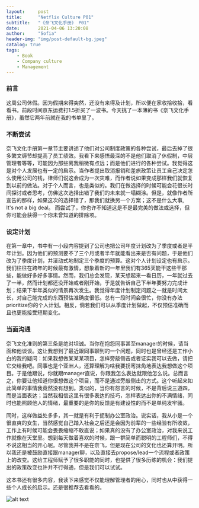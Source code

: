 ```yaml
---
layout:     post
title:      "Netflix Culture P01"
subtitle:   "《奈飞文化手册》 P01"
date:       2021-04-06 13:20:08
author:     "Sofia"
header-img: "img/post-default-bg.jpeg"
catalog: true
tags:
    - Book
    - Company culture
 	- Management
---
```



### 前言

这周公司休假。因为假期来得突然，还没有来得及计划，所以便在家收拾收拾，看看书。前段时间京东运费打1.5折买了一波书。今天挑了一本薄的书《奈飞文化手册》，虽然它两年前就在我的书单里了。

### 不断尝试

奈飞文化手册第一章节主要讲述了他们对公司制度政策的各种尝试，最后去掉了很多繁文缛节却提高了员工绩效。我看下来感悟最深的不是他们取消了休假制，中层管理者等等，可能因为那些离我稍微有点远；而是他们进行的各种尝试。我觉得这是对个人发展也有一定的启示。当作者提出取消报销和差旅政策让员工自己决定怎么使用公司的钱，律师们说这会成为一次灾难，而作者说如果变成那样我们就恢复到以前的做法。对于个人而言，也是类似的。我们在做选择的时候可能会花很长时间探讨或者思考，仿佛这次选择出错了我们的未来就一塌糊涂。但是，就像作者所宣告的那样，如果这次的选择错了，那我们就换另一个方案；这不是什么大事, It's not a big deal。 而尝试了，你也许不知道这是不是最完美的做法或选择，但你可能会获得一个你未曾知道的排除项。

### 设定计划

在第一章中，书中有一小段内容提到了公司也把公司年度计划改为了季度或者是半年计划。因为他们的预测要不了三个月或者半年就能看出来是否有问题，于是他们改为了季度计划，并滚动式地制定三个季度的预算。这对个人计划设定也有启示。我们往往在跨年的时候最有激情，想象着新的一年里我们有365天能干这些干那些，能做好多好多事情。然而，我们总会发现，某天想起来一看日历，一年就过去了一半，然而计划都还没开始或者刚开始，于是就告诉自己下半年要努力完成计划；结果下半年类似的情景再次发生。我觉得年度计划制定问题之一就是时间太长，对自己能完成的东西预估准确度很低。总有一段时间会很忙，你没有办法prioritize你的个人计划。相反，倘若我们可以从季度计划做起，不仅预估准确而且也更能接受短期变化。

### 当面沟通

奈飞文化准则的第三条是绝对坦诚。当你在抱怨同事甚至manager的时候，请当面和他谈谈。这让我想到了最近跟同事聊到的一个问题，同时也是曾经还是工作小白的我的疑问：如果我想做某某某项目，怎样旁敲侧击或者证实我可以去做，请把它交给我吧。同事也是个亚洲人，还算理解为啥我要拐弯抹角地表达我想做这个项目。于是他跟说，你就跟manager直说，你跟我怎么表达就跟他怎么说。总而言之，你要让他知道你很想做这个项目，而不是通过旁敲侧击的方式。这个听起来如此简单的事情我竟然没有想到。类似的，当你有怨言的时候，不是背后说三道四，而是当面表达；当然我相信这里有很多表达的技巧，怎样表达出你的不满情绪，同时也能照顾他人的情绪，最重要的是你的反馈是有建设性的而不是单纯发牢骚。

同时，这样做益处多多，其一就是有利于扼制办公室政治。说实话，我从小是一个很直爽的女生，当然感觉自己踏入社会之后还是会因为前辈的一些经验有所收敛，工作上有时候可能会畏畏缩缩不敢直说；如果真的没有了办公室政治，对我来说工作就像在天堂里。想到每天做着喜欢的时候，跟一群简单而聪明的工程师们，不得不说这相当的开心呢。尽管我并不是在奈飞，但是现在公司的文化也还算开明。所以我还是被鼓励直接跟manager聊，以及直接去propose/lead一个流程或者政策上的改变。这给工程师赋予了很多职能的同时，也提供了很多历练的机会：我们提出的政策改变也许并不行得通，但是我们可以试试。 



这本书还有很多内容，我读下来感觉不仅能理解管理者的用心，同时也从中获得一些个人成长的启示。还是很推荐去看看的。

![alt text](/img/post-img/netflix-culture.jpeg)